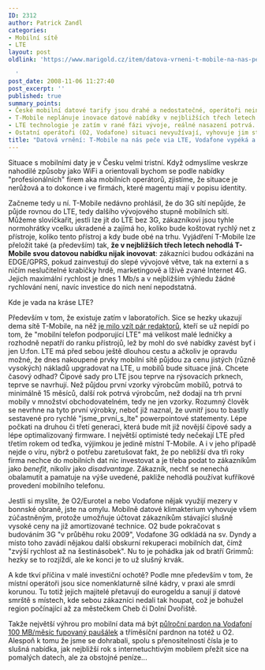 ```yaml
---
ID: 2312
author: Patrick Zandl
categories:
- Mobilní sítě
- LTE
layout: post
oldlink: 'https://www.marigold.cz/item/datova-vrneni-t-mobile-na-nas-pece-via-lte-vodafone-vypeka-a-o2-vybulbava

  '
post_date: 2008-11-06 11:27:40
post_excerpt: ''
published: true
summary_points:
- České mobilní datové tarify jsou drahé a nedostatečné, operátoři neinovují.
- T-Mobile neplánuje inovace datové nabídky v nejbližších třech letech.
- LTE technologie je zatím v rané fázi vývoje, reálné nasazení potrvá.
- Ostatní operátoři (O2, Vodafone) situaci nevyužívají, vyhovuje jim stávající stav.
title: "Datová vrnění: T-Mobile na nás peče via LTE, Vodafone vypéká a O2 vybulbává"
---
```


Situace s mobilními daty je v Česku velmi tristní. Když odmyslíme veskrze nahodilé způsoby jako WiFi a orientovali bychom se podle nabídky "profesionálních" firem aka mobilních operátorů, zjistíme, že situace je nerůžová a to dokonce i ve firmách, které magentu mají v popisu identity. 

Začneme tedy u ní. T-Mobile nedávno prohlásil, že do 3G sítí nepůjde, že půjde rovnou do LTE, tedy dalšího vývojového stupně mobilních sítí. Můžeme slovíčkařit, jestli lze jít do LTE bez 3G, zákazníkovi jsou tyhle normohrátky vcelku ukradené a zajímá ho, koliko bude koštovat rychlý net z přístroje, koliko tento přístroj a kdy bude obé na trhu. Vyjádření T-Mobile lze přeložit také (a především) tak, <strong>že v nejbližších třech letech nehodlá T-Mobile svou datovou nabídku nijak inovovat</strong>: zákazníci budou odkázáni na EDGE/GPRS, pokud zainvestují do slepé vývojové větve, tak na externí a s ničím neslučitelné krabičky hrdě, marketingově a lživě zvané Internet 4G. Jejich maximální rychlost je dnes 1 Mb/s a v nejbližším výhledu žádné rychlování není, navíc investice do nich není nepodstatná. 

Kde je vada na kráse LTE? 

Především v tom, že existuje zatím v laboratořích. Sice se hezky ukazují dema sítě T-Mobile, na něž <a href="http://www.mobilmania.cz/Titulni-strana/Zkusili-jsme-LTE-aneb-50-megabitu-vzduchem/sc-21-a-1120620/default.aspx">je milo vzít pár redaktorů</a>, kteří se už nepídí po tom, že "mobilní telefon podporující LTE" má velikost malé ledničky a rozhodně nepatří do ranku přístrojů, lež by mohl do své nabídky zavést byť i jen U:fon. LTE má před sebou ještě dlouhou cestu a ačkoliv je opravdu možné, že dnes nakoupené prvky mobilní sítě půjdou za cenu jistých (různě vysokých) nákladů upgradovat na LTE, u mobilů bude situace jiná. Chcete časový odhad? Čipové sady pro LTE jsou teprve na rýsovacích prknech, teprve se navrhují. Než půjdou první vzorky výrobcům mobilů, potrvá to minimálně 15 měsíců, další rok potrvá výrobcům, než dodají na trh první mobily v množství obchodovatelném, tedy ne jen vzorky. Rozumný člověk se nevrhne na tyto první výrobky, neboť již naznal, že uvnitř jsou to bastly sestavené pro rychlé "jsme_první_s_lte" powerpointové statementy. Lépe počkati na druhou či třetí generaci, která bude mít již novější čipové sady a lépe optimalizovaný firmware. I největší optimisté tedy nečekají LTE před třetím rokem od teďka, výjimkou je jedině místní T-Mobile. A i v jeho případě nejde o víru, nýbrž o potřebu zaretušovat fakt, že po nebližší dva tři roky firma nechce do mobilních dat nic investovat a je třeba podat to zákazníkům jako <em>benefit</em>, nikoliv jako <em>disadvantage</em>. Zákazník, nechť se nenechá obalamutit a pamatuje na výše uvedené, pakliže nehodlá používat kufříkové provedení mobilního telefonu. 

Jestli si myslíte, že O2/Eurotel a nebo Vodafone nějak využijí mezery v bonnské obraně, jste na omylu. Mobilně datové klimakterium vyhovuje všem zúčastněným, protože umožňuje účtovat zákazníkům stávající slušně vysoké ceny na již amortizované technice. O2 bude pokračovat s budováním 3G "v průběhu roku 2009", Vodafone 3G odkládá na sv. Dyndy a místo toho zavádí nějakou další obskurní rekuperaci mobilních dat, čímž "zvýší rychlost až na šestinásobek". Nu to je pohádka jak od bratří Grimmů: hezky se to rozjíždí, ale ke konci je to už slušný krvák.  

A kde tkví příčina v malé investiční ochotě? Podle mne především v tom, že místní operátoři jsou sice nomenklaturně silné kádry, v praxi ale smrdí korunou. Tu totiž jejich majitelé přetavují do eurogeldu a sanují jí datové smrště s místech, kde sebou zákazníci nedali tak houpat, což je bohužel region počínající až za městečkem Cheb či Dolní Dvořiště. 

Takže největší výhrou pro mobilní data má být <a href="http://mobil.idnes.cz/vodafone-zrychli-prohlizeni-internetu-na-mobilu-na-pul-roku-jej-nabidne-zdarma-19b-/mob_operatori.asp?c=A081104_164756_mob_operatori_hro">půlroční pardon na Vodafoní 100 MB/měsíc fupovaný paušálek</a> a tříměsíční pardnon na totéž u O2. Alespoň k tomu že jsme se dohrabali, spolu s přenositelností čísla je to slušná nabídka, jak nejbližší rok s internetuchtivým mobilem přežít sice na pomalých datech, ale za obstojné peníze...